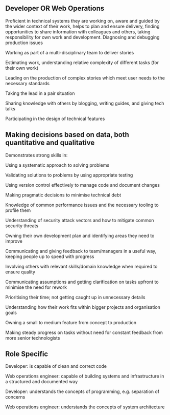 
## Developer OR Web Operations

Proficient in technical systems they are working on, aware and guided by the wider context of their work, helps to plan and ensure delivery, finding opportunities to share information with colleagues and others, taking responsibility for own work and development.
Diagnosing and debugging production issues

Working as part of a multi-disciplinary team to deliver stories

Estimating work, understanding relative complexity of different tasks (for their own work)

Leading on the production of complex stories which meet user needs to the necessary standards

Taking the lead in a pair situation

Sharing knowledge with others by blogging, writing guides, and giving tech talks

Participating in the design of  technical features


## Making decisions based on data, both quantitative and qualitative

Demonstrates strong skills in:

Using a systematic approach to solving problems

Validating solutions to problems by using appropriate testing

Using version control effectively to manage code and document changes

Making pragmatic decisions to minimise technical debt

Knowledge of common performance issues and the necessary tooling to profile them

Understanding of security attack vectors and how to mitigate common security threats

Owning their own development plan and identifying areas they need to improve

Communicating and giving feedback to team/managers in a useful way, keeping people up to speed with progress

Involving others with relevant skills/domain knowledge when required to ensure quality

Communicating assumptions and getting clarification on tasks upfront to minimise the need for rework

Prioritising their time; not getting caught up in unnecessary details

Understanding how their work fits within bigger projects and organisation goals

Owning a small to medium feature from concept to production

Making steady progress on tasks without need for constant feedback from more senior technologists

## Role Specific

Developer: is capable of clean and correct code

Web operations engineer: capable of building systems and infrastructure in a structured and documented way

Developer: understands the concepts of programming, e.g. separation of concerns


Web operations engineer: understands the concepts of system architecture
